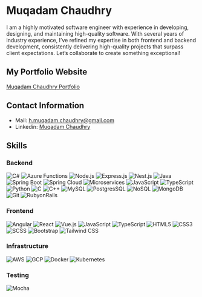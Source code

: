 # Muqadam Chaudhry

I am a highly motivated software engineer with experience in developing, designing, and maintaining high-quality software. With several years of industry experience, I’ve refined my expertise in both frontend and backend development, consistently delivering high-quality projects that surpass client expectations. Let’s collaborate to create something exceptional!

## My Portfolio Website
[Muqadam Chaudhry Portfolio](https://muqadamchaudhry.github.io/portfolio)

## Contact Information
- Mail: h.muqadam.chaudhry@gmail.com
- Linkedin: [Muqadam Chaudhry](www.linkedin.com/in/muqadamchaudhry)

## Skills

### Backend
![C#](https://img.shields.io/badge/C%23-239120?style=flat-square&logo=c-sharp&logoColor=white) ![Azure Functions](https://img.shields.io/badge/Azure%20Functions-0062AD?style=flat-square&logo=azure-functions&logoColor=white) ![Node.js](https://img.shields.io/badge/Node.js-339933?style=flat-square&logo=node.js&logoColor=white) ![Express.js](https://img.shields.io/badge/Express.js-000000?style=flat-square&logo=express&logoColor=white) ![Nest.js](https://img.shields.io/badge/Nest.js-E0234E?style=flat-square&logo=nestjs&logoColor=white) ![Java](https://img.shields.io/badge/Java-007396?style=flat-square&logo=java&logoColor=white) ![Spring Boot](https://img.shields.io/badge/Spring%20Boot-6DB33F?style=flat-square&logo=spring-boot&logoColor=white) ![Spring Cloud](https://img.shields.io/badge/Spring%20Cloud-FF5722?style=flat-square&logo=spring-cloud&logoColor=white) ![Microservices](https://img.shields.io/badge/Microservices-000000?style=flat-square&logo=microservices&logoColor=white) ![JavaScript](https://img.shields.io/badge/JavaScript-F7DF1E?style=flat-square&logo=javascript&logoColor=black) ![TypeScript](https://img.shields.io/badge/TypeScript-3178C6?style=flat-square&logo=typescript&logoColor=white) ![Python](https://img.shields.io/badge/Python-3776AB?style=flat-square&logo=python&logoColor=white) ![C](https://img.shields.io/badge/C-A8B9CC?style=flat-square&logo=c&logoColor=white) ![C++](https://img.shields.io/badge/C++-00599C?style=flat-square&logo=c%2B%2B&logoColor=white) ![MySQL](https://img.shields.io/badge/MySQL-4479A1?style=flat-square&logo=mysql&logoColor=white) ![PostgresSQL](https://img.shields.io/badge/PostgresSQL-4169E1?style=flat-square&logo=postgresql&logoColor=white) ![NoSQL](https://img.shields.io/badge/NoSQL-4DB33D?style=flat-square&logo=mongodb&logoColor=white) ![MongoDB](https://img.shields.io/badge/MongoDB-47A248?style=flat-square&logo=mongodb&logoColor=white) ![Git](https://img.shields.io/badge/Git-F05032?style=flat-square&logo=git&logoColor=white) ![RubyonRails](https://img.shields.io/badge/Ruby_on_Rails-CC0000?style=flat-square&logo=ruby-on-rails&logoColor=white)

### Frontend
![Angular](https://img.shields.io/badge/Angular-DD0031?style=flat-square&logo=angular&logoColor=white) ![React](https://img.shields.io/badge/React-61DAFB?style=flat-square&logo=react&logoColor=white) ![Vue.js](https://img.shields.io/badge/Vue.js-4FC08D?style=flat-square&logo=vue.js&logoColor=white) ![JavaScript](https://img.shields.io/badge/JavaScript-F7DF1E?style=flat-square&logo=javascript&logoColor=black) ![TypeScript](https://img.shields.io/badge/TypeScript-3178C6?style=flat-square&logo=typescript&logoColor=white) ![HTML5](https://img.shields.io/badge/HTML5-E34F26?style=flat-square&logo=html5&logoColor=white) ![CSS3](https://img.shields.io/badge/CSS3-1572B6?style=flat-square&logo=css3&logoColor=white) ![SCSS](https://img.shields.io/badge/SCSS-CC6699?style=flat-square&logo=sass&logoColor=white) ![Bootstrap](https://img.shields.io/badge/Bootstrap-563D7C?style=flat-square&logo=bootstrap&logoColor=white) ![Tailwind CSS](https://img.shields.io/badge/Tailwind_CSS-38B2AC?style=flat-square&logo=tailwind-css&logoColor=white)



### Infrastructure
![AWS](https://img.shields.io/badge/AWS-232F3E?style=flat-square&logo=amazon-aws&logoColor=white) ![GCP](https://img.shields.io/badge/GCP-4285F4?style=flat-square&logo=google-cloud&logoColor=white) ![Docker](https://img.shields.io/badge/Docker-2496ED?style=flat-square&logo=docker&logoColor=white) ![Kubernetes](https://img.shields.io/badge/Kubernetes-326CE5?style=flat-square&logo=kubernetes&logoColor=white) 

### Testing
![Mocha](https://img.shields.io/badge/Mocha-8D6748?style=flat-square&logo=mocha&logoColor=white)
